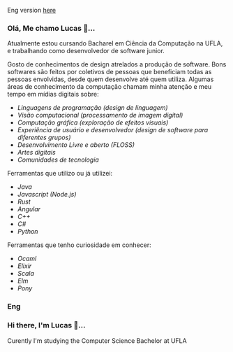 Eng version [here](#eng)

### Olá, Me chamo Lucas 👋...

Atualmente estou cursando Bacharel em Ciência da Computação na UFLA, e trabalhando como desenvolvedor de software junior.

Gosto de conhecimentos de design atrelados a produção de software. Bons softwares são feitos por coletivos de pessoas que beneficiam todas as pessoas envolvidas, desde quem desenvolve até quem utiliza.
Algumas áreas de conhecimento da computação chamam minha atenção e meu tempo em mídias digitais sobre:
* *Linguagens de programação (design de linguagem)*
* *Visão computacional (processamento de imagem digital)*
* *Computação gráfica (exploração de efeitos visuais)*
* *Experiência de usuário e desenvolvedor (design de software para diferentes grupos)*
* *Desenvolvimento Livre e aberto (FLOSS)*
* *Artes digitais*
* *Comunidades de tecnologia*

Ferramentas que utilizo ou já utilizei:
* *Java*
* *Javascript (Node.js)*
* *Rust*
* *Angular*
* *C++*
* *C#*
* *Python*

Ferramentas que tenho curiosidade em conhecer:
* *Ocaml*
* *Elixir*
* *Scala*
* *Elm*
* *Pony*

### Eng
### Hi there, I'm Lucas 👋...
Curently I'm studying the Computer Science Bachelor at UFLA
<!--
**hideki-lu/hideki-lu** is a ✨ _special_ ✨ repository because its `README.md` (this file) appears on your GitHub profile.

Here are some ideas to get you started:

- 🔭 I’m currently working on ...
- 🌱 I’m currently learning ...
- 👯 I’m looking to collaborate on ...
- 🤔 I’m looking for help with ...
- 💬 Ask me about ...
- 📫 How to reach me: ...
- 😄 Pronouns: ...
- ⚡ Fun fact: ...
-->
